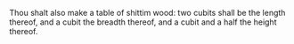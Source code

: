 Thou shalt also make a table of shittim wood: two cubits shall be the length thereof, and a cubit the breadth thereof, and a cubit and a half the height thereof.

